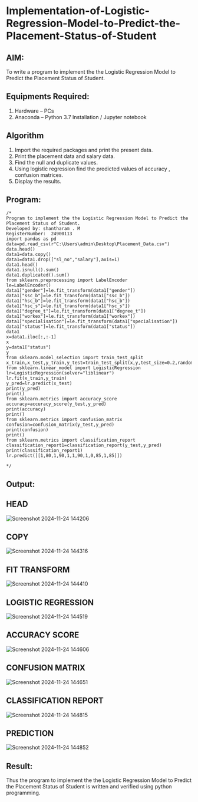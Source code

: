 # Implementation-of-Logistic-Regression-Model-to-Predict-the-Placement-Status-of-Student

## AIM:
To write a program to implement the the Logistic Regression Model to Predict the Placement Status of Student.

## Equipments Required:
1. Hardware – PCs
2. Anaconda – Python 3.7 Installation / Jupyter notebook

## Algorithm
1. Import the required packages and print the present data.
2. Print the placement data and salary data.
3. Find the null and duplicate values.
4. Using logistic regression find the predicted values of accuracy , confusion matrices.
5. Display the results.
## Program:
```
/*
Program to implement the the Logistic Regression Model to Predict the Placement Status of Student.
Developed by: shantharam . M
RegisterNumber:  24900113
import pandas as pd
data=pd.read_csv(r"C:\Users\admin\Desktop\Placement_Data.csv")
data.head()
data1=data.copy()
data1=data1.drop(["sl_no","salary"],axis=1)
data1.head()
data1.isnull().sum()
data1.duplicated().sum()
from sklearn.preprocessing import LabelEncoder
le=LabelEncoder()
data1["gender"]=le.fit_transform(data1["gender"])
data1["ssc_b"]=le.fit_transform(data1["ssc_b"])
data1["hsc_b"]=le.fit_transform(data1["hsc_b"])
data1["hsc_s"]=le.fit_transform(data1["hsc_s"])
data1["degree_t"]=le.fit_transform(data1["degree_t"])
data1["workex"]=le.fit_transform(data1["workex"])
data1["specialisation"]=le.fit_transform(data1["specialisation"])
data1["status"]=le.fit_transform(data1["status"])
data1
x=data1.iloc[:,:-1]
x
y=data1["status"]
y
from sklearn.model_selection import train_test_split
x_train,x_test,y_train,y_test=train_test_split(x,y,test_size=0.2,random_state=0)
from sklearn.linear_model import LogisticRegression
lr=LogisticRegression(solver="liblinear")
lr.fit(x_train,y_train)
y_pred=lr.predict(x_test)
print(y_pred)
print()
from sklearn.metrics import accuracy_score
accuracy=accuracy_score(y_test,y_pred)
print(accuracy)
print()
from sklearn.metrics import confusion_matrix
confusion=confusion_matrix(y_test,y_pred)
print(confusion)
print()
from sklearn.metrics import classification_report
classification_report1=classification_report(y_test,y_pred)
print(classification_report1)
lr.predict([[1,80,1,90,1,1,90,1,0,85,1,85]])

*/
```

## Output:
## HEAD
![Screenshot 2024-11-24 144206](https://github.com/user-attachments/assets/f729fe26-5aa2-4866-a949-45f664ff73c4)
## COPY
![Screenshot 2024-11-24 144316](https://github.com/user-attachments/assets/459b6e07-ff74-4b66-b4a2-770005c8d583)
## FIT TRANSFORM
![Screenshot 2024-11-24 144410](https://github.com/user-attachments/assets/13628126-f9cd-44e0-9b84-6986622fbd2c)
## LOGISTIC REGRESSION
![Screenshot 2024-11-24 144519](https://github.com/user-attachments/assets/86b7cd1e-82a5-4e7c-8d98-a0de1cd28bc8)
## ACCURACY SCORE
![Screenshot 2024-11-24 144606](https://github.com/user-attachments/assets/55748601-ed47-4acc-897b-b6d819a38e9a)
## CONFUSION MATRIX
![Screenshot 2024-11-24 144651](https://github.com/user-attachments/assets/eff6224f-350a-41c4-929e-170b339b9184)
## CLASSIFICATION REPORT
![Screenshot 2024-11-24 144815](https://github.com/user-attachments/assets/85b21aa8-1ae4-4961-98be-f9b97f57871a)
## PREDICTION
![Screenshot 2024-11-24 144852](https://github.com/user-attachments/assets/a8cb52fb-f9f9-4af6-aaaa-b31df611d36f)

## Result:
Thus the program to implement the the Logistic Regression Model to Predict the Placement Status of Student is written and verified using python programming.
